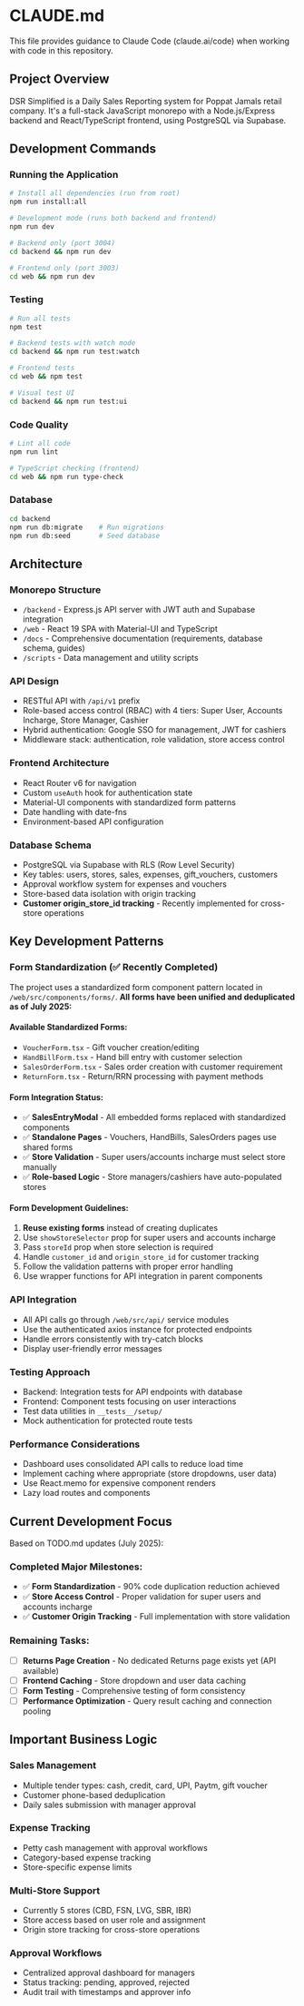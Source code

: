 # CLAUDE.md

This file provides guidance to Claude Code (claude.ai/code) when working with code in this repository.

## Project Overview

DSR Simplified is a Daily Sales Reporting system for Poppat Jamals retail company. It's a full-stack JavaScript monorepo with a Node.js/Express backend and React/TypeScript frontend, using PostgreSQL via Supabase.

## Development Commands

### Running the Application
```bash
# Install all dependencies (run from root)
npm run install:all

# Development mode (runs both backend and frontend)
npm run dev

# Backend only (port 3004)
cd backend && npm run dev

# Frontend only (port 3003)
cd web && npm run dev
```

### Testing
```bash
# Run all tests
npm test

# Backend tests with watch mode
cd backend && npm run test:watch

# Frontend tests
cd web && npm test

# Visual test UI
cd backend && npm run test:ui
```

### Code Quality
```bash
# Lint all code
npm run lint

# TypeScript checking (frontend)
cd web && npm run type-check
```

### Database
```bash
cd backend
npm run db:migrate    # Run migrations
npm run db:seed       # Seed database
```

## Architecture

### Monorepo Structure
- `/backend` - Express.js API server with JWT auth and Supabase integration
- `/web` - React 19 SPA with Material-UI and TypeScript
- `/docs` - Comprehensive documentation (requirements, database schema, guides)
- `/scripts` - Data management and utility scripts

### API Design
- RESTful API with `/api/v1` prefix
- Role-based access control (RBAC) with 4 tiers: Super User, Accounts Incharge, Store Manager, Cashier
- Hybrid authentication: Google SSO for management, JWT for cashiers
- Middleware stack: authentication, role validation, store access control

### Frontend Architecture
- React Router v6 for navigation
- Custom `useAuth` hook for authentication state
- Material-UI components with standardized form patterns
- Date handling with date-fns
- Environment-based API configuration

### Database Schema
- PostgreSQL via Supabase with RLS (Row Level Security)
- Key tables: users, stores, sales, expenses, gift_vouchers, customers
- Approval workflow system for expenses and vouchers
- Store-based data isolation with origin tracking
- **Customer origin_store_id tracking** - Recently implemented for cross-store operations

## Key Development Patterns

### Form Standardization (✅ Recently Completed)
The project uses a standardized form component pattern located in `/web/src/components/forms/`. **All forms have been unified and deduplicated as of July 2025:**

#### **Available Standardized Forms:**
- `VoucherForm.tsx` - Gift voucher creation/editing
- `HandBillForm.tsx` - Hand bill entry with customer selection
- `SalesOrderForm.tsx` - Sales order creation with customer requirement
- `ReturnForm.tsx` - Return/RRN processing with payment methods

#### **Form Integration Status:**
- ✅ **SalesEntryModal** - All embedded forms replaced with standardized components
- ✅ **Standalone Pages** - Vouchers, HandBills, SalesOrders pages use shared forms
- ✅ **Store Validation** - Super users/accounts incharge must select store manually
- ✅ **Role-based Logic** - Store managers/cashiers have auto-populated stores

#### **Form Development Guidelines:**
1. **Reuse existing forms** instead of creating duplicates
2. Use `showStoreSelector` prop for super users and accounts incharge
3. Pass `storeId` prop when store selection is required
4. Handle `customer_id` and `origin_store_id` for customer tracking
5. Follow the validation patterns with proper error handling
6. Use wrapper functions for API integration in parent components

### API Integration
- All API calls go through `/web/src/api/` service modules
- Use the authenticated axios instance for protected endpoints
- Handle errors consistently with try-catch blocks
- Display user-friendly error messages

### Testing Approach
- Backend: Integration tests for API endpoints with database
- Frontend: Component tests focusing on user interactions
- Test data utilities in `__tests__/setup/`
- Mock authentication for protected route tests

### Performance Considerations
- Dashboard uses consolidated API calls to reduce load time
- Implement caching where appropriate (store dropdowns, user data)
- Use React.memo for expensive component renders
- Lazy load routes and components

## Current Development Focus

Based on TODO.md updates (July 2025):

### **Completed Major Milestones:**
- ✅ **Form Standardization** - 90% code duplication reduction achieved
- ✅ **Store Access Control** - Proper validation for super users and accounts incharge
- ✅ **Customer Origin Tracking** - Full implementation with store validation

### **Remaining Tasks:**
- [ ] **Returns Page Creation** - No dedicated Returns page exists yet (API available)
- [ ] **Frontend Caching** - Store dropdown and user data caching
- [ ] **Form Testing** - Comprehensive testing of form consistency
- [ ] **Performance Optimization** - Query result caching and connection pooling

## Important Business Logic

### Sales Management
- Multiple tender types: cash, credit, card, UPI, Paytm, gift voucher
- Customer phone-based deduplication
- Daily sales submission with manager approval

### Expense Tracking
- Petty cash management with approval workflows
- Category-based expense tracking
- Store-specific expense limits

### Multi-Store Support
- Currently 5 stores (CBD, FSN, LVG, SBR, IBR)
- Store access based on user role and assignment
- Origin store tracking for cross-store operations

### Approval Workflows
- Centralized approval dashboard for managers
- Status tracking: pending, approved, rejected
- Audit trail with timestamps and approver info